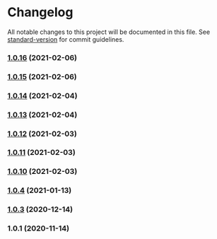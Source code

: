 # Changelog

All notable changes to this project will be documented in this file. See [standard-version](https://github.com/conventional-changelog/standard-version) for commit guidelines.

### [1.0.16](https://github.com/beuthbot/bhtbot_botlibrary/compare/v1.0.15...v1.0.16) (2021-02-06)

### [1.0.15](https://github.com/beuthbot/bhtbot_botlibrary/compare/v1.0.14...v1.0.15) (2021-02-06)

### [1.0.14](https://github.com/beuthbot/bhtbot_botlibrary/compare/v1.0.13...v1.0.14) (2021-02-04)

### [1.0.13](https://github.com/beuthbot/bhtbot_botlibrary/compare/v1.0.12...v1.0.13) (2021-02-04)

### [1.0.12](https://github.com/beuthbot/bhtbot_botlibrary/compare/v1.0.11...v1.0.12) (2021-02-03)

### [1.0.11](https://github.com/beuthbot/bhtbot_botlibrary/compare/v1.0.10...v1.0.11) (2021-02-03)

### [1.0.10](https://github.com/beuthbot/bhtbot_botlibrary/compare/v1.0.9...v1.0.10) (2021-02-03)

### [1.0.4](https://github.com/beuthbot/bhtbot_botlibrary/compare/v1.0.3...v1.0.4) (2021-01-13)

### [1.0.3](https://github.com/beuthbot/bhtbot_botlibrary/compare/v1.0.2...v1.0.3) (2020-12-14)

### 1.0.1 (2020-11-14)
